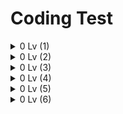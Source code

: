 # Coding Test

<details>
  <summary> 0 Lv (1)</summary>
<pre>

![image](https://user-images.githubusercontent.com/105253684/202631497-7b2018d2-54a8-4b13-8440-f51938c412cc.png)

* 반복문을 통해 n이 배열[i]와 같으면 answer의 값을 1씩 더해줍니다.

```java
 class Solution {
    public int solution(int[] array, int n) {
        int answer = 0;
        for(int i = 0 ; i < array.length ; i++){
            if(n == array[i]){
                answer++;   
            }
        }
        return answer;
    }
}
```
---
![image](https://user-images.githubusercontent.com/105253684/202631851-fe58d63a-be64-4ceb-9e5e-85214478ae15.png)

* for 반복문을 array.length만큼 돌려 height이 array[i]보다 큰 경우에 answer값을 1씩 더해줍니다.

```java
class Solution {
    public int solution(int[] array, int height) {
        int answer = 0;
        for(int i = 0; i < array.length; i++){
            if(array[i] > height){
                answer++;
            }
        }
        return answer;
    }
}
```
---
![image](https://user-images.githubusercontent.com/105253684/202632281-a400a6a4-347b-47d4-a165-1657e5a42ab5.png)

* num1을 num2로 나눈 후 1000을 곱해 double타입으로 형변환하여 answer에 담아줍니다.
* answer를 int로 형변환하여 리턴해줍니다.(정수부분을 return하기 위해)

```java
class Solution {
    public int solution(int num1, int num2) {
        double answer = (double)num1/num2 * 1000;
        return (int)answer;
    }
}
```

</pre>
</details>


<details>
  <summary> 0 Lv (2)</summary>
<pre>

![image](https://user-images.githubusercontent.com/105253684/202952715-ffd7e465-8dfa-4a29-bdd9-5690aa386cee.png)

* answer배열을 numbers배열의 길이만큼 선언해줍니다.
* for 반복문을 돌려 answer에 numbers배열 두배값을 반복해서 넣어줍니다. 

```java
class Solution {
    public int[] solution(int[] numbers) {
        int[] answer = new int[numbers.length];
        for(int i = 0 ; i < numbers.length ; i++){
            answer[i] = numbers[i] * 2;
        }
        return answer;
    }
}
```
---
![image](https://user-images.githubusercontent.com/105253684/202953526-6c25fd68-963f-4b95-a417-de1b00f5252a.png)

* answer배열을 num_list배열의 길이만큼 선언해줍니다.
* 반복문을 돌려 num_list의 끝부터 answer배열에 차례로 넣어줍니다.

```java
class Solution {
    public int[] solution(int[] num_list) {
        int[] answer = new int[num_list.length];
        for(int i = num_list.length-1, j = 0 ; i >= 0  ; i--, j++){
            answer[j] = num_list[i];
        }
        return answer;
    }
}
```
---
![image](https://user-images.githubusercontent.com/105253684/202954062-d31a396c-ee7a-45fc-bf35-4ce17a68664b.png)

* String타입 변경을 위해 StringBuffer sb를 생성해줍니다.
* sb.reverse()를 사용해 문자열을 뒤집고 toString으로 변환해 answer에 넣어줍니다.

```java
class Solution {
    public String solution(String my_string) {
        String answer = "";
        StringBuffer sb = new StringBuffer(my_string);
        answer = sb.reverse().toString();
        return answer;
    }
}
```
---
![image](https://user-images.githubusercontent.com/105253684/202954702-820d3caf-8a1f-45d5-a20d-5a30b1cbce18.png)

* String타입 x 변수를 선언, 초기화 해줍니다.
* 반복문을 n번 돌려서 x에 *을 하나씩 추가하고 x를 출력합니다.

```java
import java.util.Scanner;

public class Solution {
    public static void main(String[] args) {
        Scanner sc = new Scanner(System.in);
        int n = sc.nextInt();
        String x = "";
        for(int i = 0 ; i < n ; i++){
            x += "*";
            System.out.println(x);
        }
    }
}
```
---
![image](https://user-images.githubusercontent.com/105253684/202955166-94848ddb-a074-48a0-becc-baa2a2fd4963.png)

* 짝수와 홀수의 갯수를 담을 cnt1, cnt2 변수를 선언해줍니다.
* 반복문을 돌려 num_list[i]가 짝수일 경우(2로 나눈 나머지가 0) cnt1 1씩 증가,
홀수일 경우(else) cnt2 2씩 증가하여 answer배열에 넣어줍니다.

```java
class Solution {
    public int[] solution(int[] num_list) {
        int[] answer = new int[2];
        int cnt1 = 0;
        int cnt2 = 0;
        for(int i = 0; i < num_list.length; i++){
            if(num_list[i] % 2 == 0) cnt1 += 1;
            else cnt2 += 1;
        }
        answer[0] = cnt1;
        answer[1] = cnt2;
        return answer;
    }
}
```
---
![image](https://user-images.githubusercontent.com/105253684/202960023-aecb5176-c083-4b62-bc01-edf39f7bfe9f.png)

* 반복문으로 my_string을 하나씩 char c에 넣어줍니다.
* answer에 String으로 형변환한 c를 repeat(n)으로 n번 반복하여 넣어줍니다.

```java
class Solution {
    public String solution(String my_string, int n) {
        String answer = "";
        for (int i = 0; i < my_string.length(); i++){
            char c = my_string.charAt(i);
            answer += String.valueOf(c).repeat(n);
        }
        return answer;
    }
}
```
---

</pre>
</details>


<details>
  <summary> 0 Lv (3)</summary>
<pre>

![image](https://user-images.githubusercontent.com/105253684/203251037-6c3ed7fd-5ab8-47a3-a200-03acf83e8bdb.png)

* replace(기존 문자, 바꿀 문자)메소드를 활용해 letter에 해당하는 문자에 공백을 넣어줍니다.

```java
class Solution {
    public String solution(String my_string, String letter) {
        String answer = "";
        answer = my_string.replace(letter, "");
        return answer;
    }
}
```
---
![image](https://user-images.githubusercontent.com/105253684/203251730-d8d05a27-81f8-471b-84cf-8753cb5a265a.png)

* 양꼬치 10인분당 음료가 무료이므로 음료의 개수 k에서 양꼬치 n인분을 10으로 나눈 값을 빼줍니다.
* n에는 12000을 곱해주고 k에는 2000을 곱해 리턴해줍니다.

```java
class Solution {
    public int solution(int n, int k) {
        k -= n/10;  
        int answer = 12000 * n + 2000 * k;
        return answer;
    }
}
```
---
![image](https://user-images.githubusercontent.com/105253684/203252477-e9462977-b2c3-49e8-a2d6-225873ebbc9e.png)

* 반복문을 i(1)부터 n번까지 돌려 i값이 짝수일 때(i를 2로 나눈 나머지가 0) answer의 값을 i만큼 계속 더해줍니다.

```java
class Solution {
    public int solution(int n) {
        int answer = 0;
        for(int i=1;i<=n;i++){
            if(i%2==0){
                answer += i;
            }
        }
        return answer;
    }
}
```
---
![image](https://user-images.githubusercontent.com/105253684/203254921-8ae5ff0c-116a-4009-9ef9-aaa45535bb50.png)

* Arrays의 copyOfRange(배열, 복사시작인덱스, 복사끝인덱스)을 활용해 numbers배열을 원하는 배열로 잘라
복사하여 answer배열에 넣어줍니다.

```java
import java.util.Arrays;
class Solution {
    public int[] solution(int[] numbers, int num1, int num2) {
        int[] answer = Arrays.copyOfRange(numbers, num1, num2+1);
        return answer;
    }
}
```
---
![image](https://user-images.githubusercontent.com/105253684/203256079-acefb885-87ba-442c-bacb-a2990e523ea2.png)

* answer 배열 첫번째는 money를 5500으로 나눈 값을 넣고 두번째는 5500으로 나눈 나머지의 값을 넣습니다.

```java
class Solution {
    public int[] solution(int money) {
        int[] answer = {money/5500, money%5500};
        return answer;
    }
}
```

</pre>
</details>

<details>
  <summary> 0 Lv (4)</summary>
<pre>

![image](https://user-images.githubusercontent.com/105253684/203675153-69fe8551-50ec-4879-b508-267e2e816137.png)

* age를 String으로 변환해 s에 담습니다.
* split("")으로 문자열을 잘라 arr배열에 넣어줍니다.(23 -> {2,3})
* 반복문을 arr길이만큼 돌려 parseInt로 변환한 arr[i]에 97을 더해 char타입으로 다시 변환하고(아스키코드로 변환) answer에 하나씩 넣어줍니다.
(아스키코드 97=a 98=b ....)

```java
class Solution {
    public String solution(int age) {
        String answer = "";
        String s = String.valueOf(age);
        String[] arr = s.split("");
        for(int i = 0 ; i < arr.length; i++){
            answer += ((char)((Integer.parseInt(arr[i]) + 97)));
        }
        
        return answer;
    }
}
```
---
![image](https://user-images.githubusercontent.com/105253684/203676047-c4520394-1392-4ed2-8856-e83d597ce0a4.png)

* .clone()메소드를 사용해 emergency의 배열을 복사하여 copy에 넣어줍니다.
* Arrays의 sort메소드를 활용해 copy메소드를 오름차순 정렬해줍니다.
* Integer키, 값 map을 선언하고 emergency의 길이를 max변수에 담아줍니다.
* 반복문을 copy배열 길이만큼 돌려 map(키, 값)에 오름차순정렬된 copy배열에 키에는 오름차순 정렬된 emergency의 값, 
값은 max부터 하나씩 빼가며 넣어줍니다.
* 반복문을 돌려 emergency[0]부터 map.get(키)를 사용해 진료순서를 키에 맞는 값으로 하나씩 넣어줍니다.

```java
import java.util.*;
class Solution {
    public int[] solution(int[] emergency) {
        int[] copy = emergency.clone();
        Arrays.sort(copy);
        HashMap<Integer, Integer> map = new HashMap<Integer, Integer>();
        int max = emergency.length;

        for(int i = 0 ; i < copy.length ; i++){
            map.put(copy[i], max);
            max--;
        }
        
        for(int i = 0 ; i < emergency.length ; i++){
            emergency[i] = map.get(Integer.valueOf(emergency[i]));
        }
        
        
        return emergency;
    }
}
```
---
![image](https://user-images.githubusercontent.com/105253684/203677219-dbb0613d-d204-4839-9cdd-461a72f52a70.png)

* 반복문을 i(1)부터 n까지 돌려 n을 i로 나눈 나머지가 0인 경우에 answer를 1씩 더해줍니다.

```java
class Solution {
    public int solution(int n) {
        int answer = 0;
        for(int i = 1 ; i <= n ; i++){
            if(n%i == 0 ){
                answer++;    
            }
        }
        return answer;
    }
}
```
---
![image](https://user-images.githubusercontent.com/105253684/203677636-6bda4e72-c9c2-447a-950a-5bd46885f494.png)

* 남은 체력을 담을 rhp와 공격횟수를 담을 cnt변수를 선언, 초기화합니다.
* 먼저 hp를 5로 나눈 값을 cnt에 넣어줍니다.(공격횟수)
* rhp에 5로 나눈 나머지 값을 넣어줍니다.(공격 후 남은 체력)
* 다시 rhp에 3을 나눈 값을 cnt에 더해주고, 남은 체력에서 남은체력을 3으로 나눈 나머지를 뺀 후 rhp에서 빼줍니다.
* 마지막으로 rhp에 1을 나눈값을 cnt에 더해줍니다.

```java
class Solution {
    public int solution(int hp) {
        
        int rhp = 0;
        int cnt = 0;
        
        cnt = hp / 5;
        rhp = hp % 5;
        cnt += rhp / 3;
        rhp -= rhp-(rhp % 3);
        cnt += rhp / 1;
        return cnt;
    }
}
```
---
![image](https://user-images.githubusercontent.com/105253684/203678615-2e5cd29a-6715-47a2-9251-be491e48bdff.png)

* 문자열 rsp를 split("")메소드로 하나씩 arr 배열에 넣어줍니다.
* 반복문을 arr길이만큼 돌려 arr[i]가 "2"라면 answer에 "0"을, "0"이면 "5", "5"면 "2"를 하나씩 answer에 넣어줍니다.

```java
class Solution {
    public String solution(String rsp) {
        String answer = "";
        String[] arr = rsp.split("");
        for(int i = 0 ; i < arr.length ; i++){
            if(arr[i].equals("2")) answer += "0";
            else if(arr[i].equals("0")) answer += "5";
            else if(arr[i].equals("5")) answer += "2";
        }
        return answer;
    }
}
```

</pre>
</details>

<details>
  <summary> 0 Lv (5) </summary>
<pre>

![image](https://user-images.githubusercontent.com/105253684/203901184-a0fb35e4-9142-403a-ae89-dcbd0b10677d.png)

* dot[0]과 dot[1]을 곱해 양수이면 1, 3 사분면이고, 음수이면 2, 4 사분면입니다.
* 조건문을 활용해 양수를 골라 dot[0]이 양수이면 1사분면이고, 음수이면 3사분면으로 return합니다.
* 그 반대의 경우는 dot[0]이 양수라면 4사분면, 음수라면 2사분면을 return 합니다.

```java
class Solution {
    public int solution(int[] dot) {
        int answer = 0;
        if(dot[0] * dot[1] > 0){
            if(dot[0] > 0){
                answer = 1;
            }else{answer = 3;}
        }else{
            if(dot[0] > 0){
                answer = 4; 
            }else{answer = 2;}
        }
        return answer;
    }
}
```
---
![image](https://user-images.githubusercontent.com/105253684/203901524-0317a051-9a34-414e-aaa7-fe6f4c82290a.png)

* answer배열을[num_list의 길이/n][n]으로 선언합니다.
* answer배열에 값을 차례로 넣어주기 위해 cnt변수를 선언합니다.
* 2중 반복문을 활용해 num_list의 길이 나누기 n 번을 n번만큼 돌려 answer에 0번인덱스(cnt)부터 돌려 cnt를 1씩 더해줍니다.

```java
class Solution {
    public int[][] solution(int[] num_list, int n) {
        int[][] answer = new int[num_list.length/n][n];
        int cnt = 0;
        for(int i = 0 ; i < num_list.length/n ; i++){
            for(int j = 0 ; j < n ; j++){
                answer[i][j] = num_list[cnt];
                cnt++;
            }
        }
        return answer;
    }
}
```

</pre>
</details>

<details>
  <summary> 0 Lv (6) </summary>
<pre>

![image](https://user-images.githubusercontent.com/105253684/206631785-685fb506-e6dd-4f55-ace8-ec3c976f645a.png)

* 공을 던지고 받은 사람이 아닌 공을 던전 사람의 번호를 구해야 하기 때문에 k에 1을 빼줍니다.
* 한 명을 건너뛰므로 * 2 를 해주고 numbers의 길이만큼 나눈 나머지를 구해줍니다.

```java
class Solution {
    public int solution(int[] numbers, int k) {
        int answer = numbers[(k-1) * 2 % numbers.length];
        return answer;
    }
}
```

</pre>
</details>

